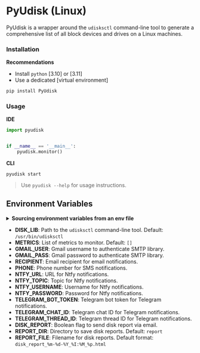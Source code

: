 # PyUdisk (Linux)

PyUdisk is a wrapper around the `udisksctl` command-line tool to generate a comprehensive list of all block devices and drives on a Linux machines.


### Installation

**Recommendations**

- Install `python` [3.10] or [3.11]
- Use a dedicated [virtual environment]

```bash
pip install PyUdisk
```

### Usage

**IDE**
```python
import pyudisk


if __name__ == '__main__':
    pyudisk.monitor()
```

**CLI**
```shell
pyudisk start
```

> Use `pyudisk --help` for usage instructions.

## Environment Variables

<details>
<summary><strong>Sourcing environment variables from an env file</strong></summary>

> _By default, `PyUdisk` will look for a `.env` file in the current working directory._
</details>

- **DISK_LIB**: Path to the `udisksctl` command-line tool. Default: `/usr/bin/udisksctl`
- **METRICS**: List of metrics to monitor. Default: `[]`
- **GMAIL_USER**: Gmail username to authenticate SMTP library.
- **GMAIL_PASS**: Gmail password to authenticate SMTP library.
- **RECIPIENT**: Email recipient for email notifications.
- **PHONE**: Phone number for SMS notifications.
- **NTFY_URL**: URL for Ntfy notifications.
- **NTFY_TOPIC**: Topic for Ntfy notifications.
- **NTFY_USERNAME**: Username for Ntfy notifications.
- **NTFY_PASSWORD**: Password for Ntfy notifications.
- **TELEGRAM_BOT_TOKEN**: Telegram bot token for Telegram notifications.
- **TELEGRAM_CHAT_ID**: Telegram chat ID for Telegram notifications.
- **TELEGRAM_THREAD_ID**: Telegram thread ID for Telegram notifications.
- **DISK_REPORT**: Boolean flag to send disk report via email.
- **REPORT_DIR**: Directory to save disk reports. Default: `report`
- **REPORT_FILE**: Filename for disk reports. Default format: `disk_report_%m-%d-%Y_%I:%M_%p.html`
